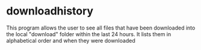 # downloadhistory
This program allows the user to see all files that have been downloaded into the local "download" folder within the last 24 hours. It lists them in alphabetical order and when they were downloaded
